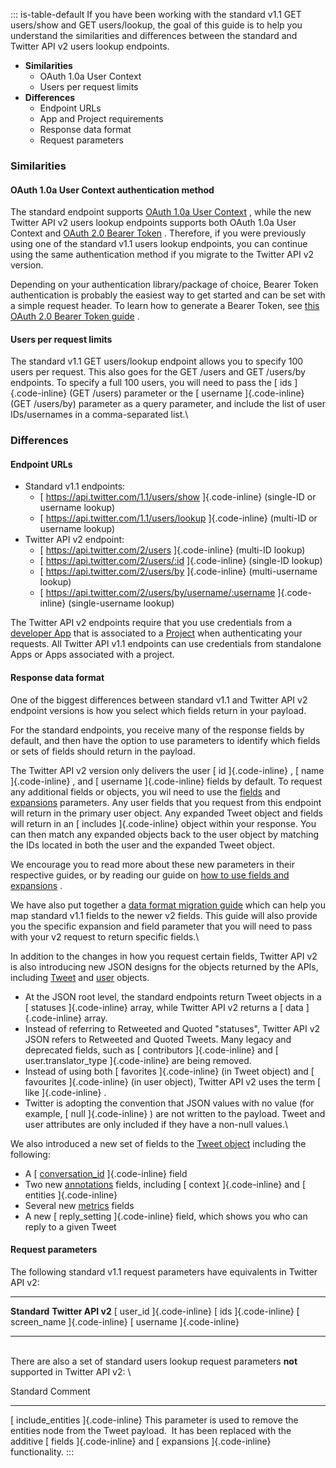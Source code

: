 ::: is-table-default
If you have been working with the standard v1.1 GET users/show and GET
users/lookup, the goal of this guide is to help you understand the
similarities and differences between the standard and Twitter API v2
users lookup endpoints.

-   **Similarities**
    -   OAuth 1.0a User Context
    -   Users per request limits
-   **Differences**
    -   Endpoint URLs
    -   App and Project requirements
    -   Response data format
    -   Request parameters

### Similarities

#### OAuth 1.0a User Context authentication method

The standard endpoint supports [OAuth 1.0a User
Context](/content/developer-twitter/en/docs/authentication/oauth-1-0a) ,
while the new Twitter API v2 users lookup endpoints supports both OAuth
1.0a User Context and [OAuth 2.0 Bearer
Token](/content/developer-twitter/en/docs/authentication/oauth-2-0) .
Therefore, if you were previously using one of the standard v1.1 users
lookup endpoints, you can continue using the same authentication method
if you migrate to the Twitter API v2 version.

Depending on your authentication library/package of choice, Bearer Token
authentication is probably the easiest way to get started and can be set
with a simple request header. To learn how to generate a Bearer Token,
see [this OAuth 2.0 Bearer Token
guide](/content/developer-twitter/en/docs/basics/authentication/overview/application-only)
.

#### Users per request limits

The standard v1.1 GET users/lookup endpoint allows you to specify 100
users per request. This also goes for the GET /users and GET /users/by
endpoints. To specify a full 100 users, you will need to pass the [ ids
]{.code-inline} (GET /users) parameter or the [ username ]{.code-inline}
(GET /users/by) parameter as a query parameter, and include the list of
user IDs/usernames in a comma-separated list.\

### Differences

#### Endpoint URLs

-   Standard v1.1 endpoints:
    -   [ https://api.twitter.com/1.1/users/show ]{.code-inline}
        (single-ID or username lookup)
    -   [ https://api.twitter.com/1.1/users/lookup ]{.code-inline}
        (multi-ID or username lookup)
-   Twitter API v2 endpoint:
    -   [ https://api.twitter.com/2/users ]{.code-inline} (multi-ID
        lookup)
    -   [ https://api.twitter.com/2/users/:id ]{.code-inline} (single-ID
        lookup)
    -   [ https://api.twitter.com/2/users/by ]{.code-inline}
        (multi-username lookup)
    -   [ https://api.twitter.com/2/users/by/username/:username
        ]{.code-inline} (single-username lookup)

The Twitter API v2 endpoints require that you use credentials from a
[developer
App](https://aem-staging.twitter.biz/content/developer-twitter/en/docs/apps.html)
that is associated to a
[Project](https://aem-staging.twitter.biz/content/developer-twitter/en/docs/projects.html)
when authenticating your requests. All Twitter API v1.1 endpoints can
use credentials from standalone Apps or Apps associated with a project.

#### Response data format

One of the biggest differences between standard v1.1 and Twitter API v2
endpoint versions is how you select which fields return in your payload.

For the standard endpoints, you receive many of the response fields by
default, and then have the option to use parameters to identify which
fields or sets of fields should return in the payload.

The Twitter API v2 version only delivers the user [ id ]{.code-inline} ,
[ name ]{.code-inline} , and [ username ]{.code-inline} fields by
default. To request any additional fields or objects, you wil need to
use the
[fields](/en/docs/twitter-api/fields/content/developer-twitter/en/docs/twitter-api/fields)
and
[expansions](/en/docs/twitter-api/fields/content/developer-twitter/en/docs/twitter-api/expansions)
parameters. Any user fields that you request from this endpoint will
return in the primary user object. Any expanded Tweet object and fields
will return in an [ includes ]{.code-inline} object within your
response. You can then match any expanded objects back to the user
object by matching the IDs located in both the user and the expanded
Tweet object.

We encourage you to read more about these new parameters in their
respective guides, or by reading our guide on [how to use fields and
expansions](/en/docs/twitter-api/data-dictionary/using-fields-and-expansions)
.

We have also put together a [data format migration
guide](/en/docs/twitter-api/migrate/data-formats/standard-v1-1-to-v2)
which can help you map standard v1.1 fields to the newer v2 fields. This
guide will also provide you the specific expansion and field parameter
that you will need to pass with your v2 request to return specific
fields.\

In addition to the changes in how you request certain fields, Twitter
API v2 is also introducing new JSON designs for the objects returned by
the APIs, including
[Tweet](/en/docs/twitter-api/data-dictionary/object-model/tweet) and
[user](/en/docs/twitter-api/data-dictionary/object-model/user) objects.

-   At the JSON root level, the standard endpoints return Tweet objects
    in a [ statuses ]{.code-inline} array, while Twitter API v2 returns
    a [ data ]{.code-inline} array.
-   Instead of referring to Retweeted and Quoted \"statuses\", Twitter
    API v2 JSON refers to Retweeted and Quoted Tweets. Many legacy and
    deprecated fields, such as [ contributors ]{.code-inline} and [
    user.translator_type ]{.code-inline} are being removed.
-   Instead of using both [ favorites ]{.code-inline} (in Tweet object)
    and [ favourites ]{.code-inline} (in user object), Twitter API v2
    uses the term [ like ]{.code-inline} .
-   Twitter is adopting the convention that JSON values with no value
    (for example, [ null ]{.code-inline} ) are not written to the
    payload. Tweet and user attributes are only included if they have a
    non-null values.\

We also introduced a new set of fields to the [Tweet
object](/en/docs/twitter-api/data-dictionary/object-model/tweet)
including the following:

-   A [ [conversation_id](/en/docs/twitter-api/conversation-id)
    ]{.code-inline} field
-   Two new [annotations](/en/docs/twitter-api/annotations) fields,
    including [ context ]{.code-inline} and [ entities ]{.code-inline}
-   Several new [metrics](/en/docs/twitter-api/metrics) fields
-   A new [ reply_setting ]{.code-inline} field, which shows you who can
    reply to a given Tweet

#### Request parameters

The following standard v1.1 request parameters have equivalents in
Twitter API v2:

  ------------------------------- ----------------------------
  **Standard**                    **Twitter API v2**
  [ user_id ]{.code-inline}       [ ids ]{.code-inline}
  [ screen_name ]{.code-inline}   [ username ]{.code-inline}
  ------------------------------- ----------------------------

\
There are also a set of standard users lookup request parameters **not**
supported in Twitter API v2: \

  Standard                             Comment
  ------------------------------------ ---------------------------------------------------------------------------------------------------------------------------------------------------------------------------------------------
  [ include_entities ]{.code-inline}   This parameter is used to remove the entities node from the Tweet payload.  It has been replaced with the additive [ fields ]{.code-inline} and [ expansions ]{.code-inline} functionality.
:::
